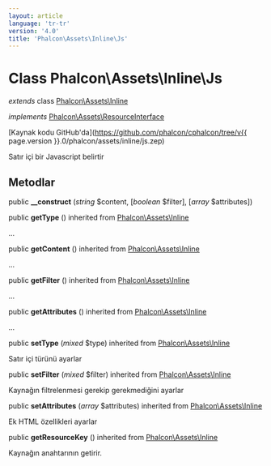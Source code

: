 ```yaml
---
layout: article
language: 'tr-tr'
version: '4.0'
title: 'Phalcon\Assets\Inline\Js'
---
```

# Class **Phalcon\Assets\Inline\Js**

*extends* class [Phalcon\Assets\Inline](Phalcon_Assets_Inline)

*implements* [Phalcon\Assets\ResourceInterface](Phalcon_Assets_ResourceInterface)

[Kaynak kodu GitHub'da](https://github.com/phalcon/cphalcon/tree/v{{ page.version }}.0/phalcon/assets/inline/js.zep)

Satır içi bir Javascript belirtir

## Metodlar

public **__construct** (*string* $content, [*boolean* $filter], [*array* $attributes])

public **getType** () inherited from [Phalcon\Assets\Inline](Phalcon_Assets_Inline)

...

public **getContent** () inherited from [Phalcon\Assets\Inline](Phalcon_Assets_Inline)

...

public **getFilter** () inherited from [Phalcon\Assets\Inline](Phalcon_Assets_Inline)

...

public **getAttributes** () inherited from [Phalcon\Assets\Inline](Phalcon_Assets_Inline)

...

public **setType** (*mixed* $type) inherited from [Phalcon\Assets\Inline](Phalcon_Assets_Inline)

Satır içi türünü ayarlar

public **setFilter** (*mixed* $filter) inherited from [Phalcon\Assets\Inline](Phalcon_Assets_Inline)

Kaynağın filtrelenmesi gerekip gerekmediğini ayarlar

public **setAttributes** (*array* $attributes) inherited from [Phalcon\Assets\Inline](Phalcon_Assets_Inline)

Ek HTML özellikleri ayarlar

public **getResourceKey** () inherited from [Phalcon\Assets\Inline](Phalcon_Assets_Inline)

Kaynağın anahtarının getirir.
